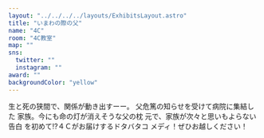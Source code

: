 ```yaml
---
layout: "../../../../layouts/ExhibitsLayout.astro"
title: "いまわの際の父"
name: "4C"
room: "4C教室"
map: ""
sns:
  twitter: ""
  instagram: ""
award: ""
backgroundColor: "yellow"
---
```


生と死の狭間で、関係が動き出すーー。
父危篤の知らせを受けて病院に集結した
家族。今にも命の灯が消えそうな父の枕
元で、家族が次々と思いもよらない告白
を初めて⁉４Ｃがお届けするドタバタコ
メディ！ぜひお越しください！
